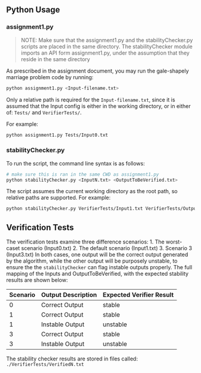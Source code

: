 ## Python Usage
### assignment1.py
> NOTE: Make sure that the assignment1.py and the stabilityChecker.py scripts are placed in the same directory.  The stabilityChecker module imports an API form assignment1.py, under the assumption that they reside in the same directory

As prescribed in the assignment document, you may run the gale-shapely marriage problem code by running:

```bash
python assignment1.py <Input-filename.txt>
```

Only a relative path is required for the `Input-filename.txt`, since it is assumed that the Input config is either in the working directory, or in either of: `Tests/` and `VerifierTests/`.

For example:

```bash
python assignment1.py Tests/Input0.txt
```

### stabilityChecker.py
To run the script, the command line syntax is as follows:

```bash
# make sure this is ran in the same CWD as assignment1.py
python stabilityChecker.py <InputN.txt> <OutputToBeVerified.txt>
```

The script assumes the current working directory as the root path, so relative paths are supported.  For example:

```bash
python stabilityChecker.py VerifierTests/Input1.txt VerifierTests/OutputToBeVerified.txt
```

## Verification Tests
The verification tests examine three difference scenarios:
    1. The worst-caset scenario (Input0.txt)
    2. The default scenario (Input1.txt)
    3. Scenario 3 (Input3.txt)
In both cases, one output will be the correct output generated by the algorithm, while the other output will be
purposely unstable, to ensure the the `stabilityChecker` can flag instable outputs properly.  The full mapping of the Inputs and OutputToBeVerified, with the expected stability results are shown below:

| Scenario | Output Description | Expected Verifier Result |
| --- | --- | --- |
| 0 | Correct Output | stable |
| 1 | Correct Output | stable |
| 1 | Instable Output | unstable |
| 3 | Correct Output | stable |
| 3 | Instable Output | unstable |

The stability checker results are stored in files called: `./VerifierTests/VerifiedN.txt`
